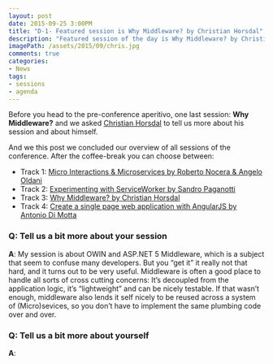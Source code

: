 ```yaml
---
layout: post
date: 2015-09-25 3:00PM
title: "D-1- Featured session is Why Middleware? by Christian Horsdal"
description: "Featured session of the day is Why Middleware? by Christian Horsdal"
imagePath: /assets/2015/09/chris.jpg
comments: true
categories:
- News
tags:
- sessions
- agenda
---
```


Before you head to the pre-conference aperitivo, one last session: **Why Middleware?** and we asked [Christian Horsdal](http://www.horsdal-consult.dk/) to tell us more about his session and about himself.

And we this post we concluded our overview of all sessions of the conference. After the coffee-break you can choose between:

- Track 1: [Micro Interactions & Microservices by Roberto Nocera & Angelo Oldani](http://blog.webnextconf.eu/2015/09/23/03-days-to-the-conference-microservices-avanade/)
- Track 2: [Experimenting with ServiceWorker by Sandro Paganotti](http://blog.webnextconf.eu/2015/09/22/04-days-to-the-conference-serviceworker-paganotti/)
- Track 3: [Why Middleware? by Christian Horsdal](http://blog.webnextconf.eu/2015/09/25/01-day-to-the-conference-middleware-horsdal/)
- Track 4: [Create a single page web application with AngularJS by Antonio Di Motta](http://blog.webnextconf.eu/2015/09/17/9-days-to-the-conference-spa-angularjs-dimotta/)

### Q: Tell us a bit more about your session
**A**: My session is about OWIN and ASP.NET 5 Middleware, which is a subject that seem to confuse many developers. But you “get it” it really not that hard, and it turns out to be very useful. Middleware is often a good place to handle all sorts of cross cutting concerns: It’s decoupled from the application logic, it’s “lightweight” and can be nicely testable. If that wasn’t enough, middleware also lends it self nicely to be reused across a system of (Micro)sevices, so you don’t have to implement the same plumbing code over and over.


### Q: Tell us a bit more about yourself
**A**:
